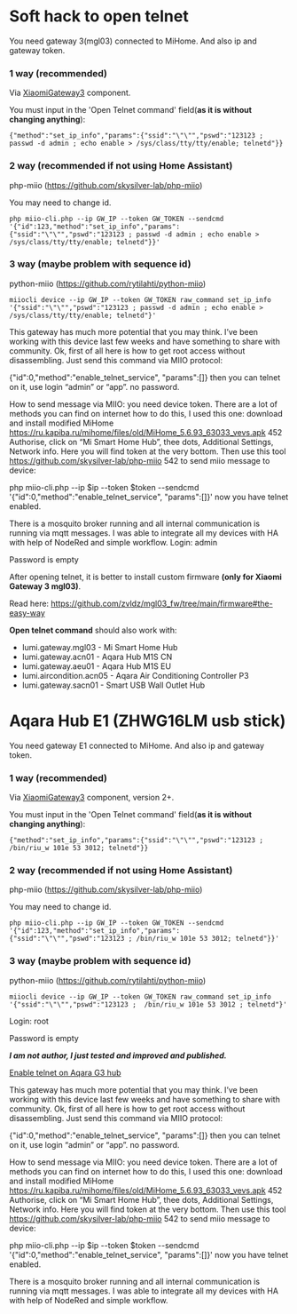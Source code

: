 # Soft hack to open telnet
You need gateway 3(mgl03) connected to MiHome. And also ip and gateway token.

### 1 way (recommended)
Via [XiaomiGateway3](https://github.com/AlexxIT/XiaomiGateway3) component.

You must input in the 'Open Telnet command' field(**as it is without changing anything**):
```
{"method":"set_ip_info","params":{"ssid":"\"\"","pswd":"123123 ; passwd -d admin ; echo enable > /sys/class/tty/tty/enable; telnetd"}}
```

### 2 way (recommended if not using Home Assistant)
php-miio (https://github.com/skysilver-lab/php-miio)

You may need to change id.
```shell
php miio-cli.php --ip GW_IP --token GW_TOKEN --sendcmd '{"id":123,"method":"set_ip_info","params":{"ssid":"\"\"","pswd":"123123 ; passwd -d admin ; echo enable > /sys/class/tty/tty/enable; telnetd"}}'
```

### 3 way (maybe problem with sequence id)
python-miio (https://github.com/rytilahti/python-miio)
```shell
miiocli device --ip GW_IP --token GW_TOKEN raw_command set_ip_info '{"ssid":"\"\"","pswd":"123123 ; passwd -d admin ; echo enable > /sys/class/tty/tty/enable; telnetd"}'
```

This gateway has much more potential that you may think. I’ve been working with this device last few weeks and have something to share with community. Ok, first of all here is how to get root access without disassembling. Just send this command via MIIO protocol:


{"id":0,"method":"enable_telnet_service", "params":[]}
then you can telnet on it, use login “admin” or “app”. no password.

How to send message via MIIO: you need device token. There are a lot of methods you can find on internet how to do this, I used this one: download and install modified MiHome
https://ru.kapiba.ru/mihome/files/old/MiHome_5.6.93_63033_vevs.apk 452
Authorise, click on “Mi Smart Home Hub”, thee dots, Additional Settings, Network info. Here you will find token at the very bottom.
Then use this tool https://github.com/skysilver-lab/php-miio 542 to send miio message to device:

php miio-cli.php  --ip $ip --token $token --sendcmd '{"id":0,"method":"enable_telnet_service", "params":[]}'
now you have telnet enabled.

There is a mosquito broker running and all internal communication is running via mqtt messages. I was able to integrate all my devices with HA with help of NodeRed and simple workflow.
Login: admin

Password is empty

After opening telnet, it is better to install custom firmware **(only for Xiaomi Gateway 3 mgl03)**.

Read here:
https://github.com/zvldz/mgl03_fw/tree/main/firmware#the-easy-way

**Open telnet command** should also work with:
* lumi.gateway.mgl03 - Mi Smart Home Hub
* lumi.gateway.acn01 - Aqara Hub M1S CN
* lumi.gateway.aeu01 - Aqara Hub M1S EU
* lumi.aircondition.acn05 - Aqara Air Conditioning Controller P3
* lumi.gateway.sacn01 - Smart USB Wall Outlet Hub

# Aqara Hub E1 (ZHWG16LM usb stick)
You need gateway E1 connected to MiHome. And also ip and gateway token.

### 1 way (recommended)
Via [XiaomiGateway3](https://github.com/AlexxIT/XiaomiGateway3) component, version 2+.

You must input in the 'Open Telnet command' field(**as it is without changing anything**):
```
{"method":"set_ip_info","params":{"ssid":"\"\"","pswd":"123123 ; /bin/riu_w 101e 53 3012; telnetd"}}
```

### 2 way (recommended if not using Home Assistant)
php-miio (https://github.com/skysilver-lab/php-miio)

You may need to change id.
```shell
php miio-cli.php --ip GW_IP --token GW_TOKEN --sendcmd '{"id":123,"method":"set_ip_info","params":{"ssid":"\"\"","pswd":"123123 ; /bin/riu_w 101e 53 3012; telnetd"}}'
```

### 3 way (maybe problem with sequence id)
python-miio (https://github.com/rytilahti/python-miio)
```shell
miiocli device --ip GW_IP --token GW_TOKEN raw_command set_ip_info '{"ssid":"\"\"","pswd":"123123 ;  /bin/riu_w 101e 53 3012 ; telnetd"}'
```

Login: root

Password is empty



***I am not author, I just tested and improved and published.***



[Enable telnet on Aqara G3 hub](https://github.com/Wh1terat/aQRootG3)


This gateway has much more potential that you may think. I’ve been working with this device last few weeks and have something to share with community. Ok, first of all here is how to get root access without disassembling. Just send this command via MIIO protocol:


{"id":0,"method":"enable_telnet_service", "params":[]}
then you can telnet on it, use login “admin” or “app”. no password.

How to send message via MIIO: you need device token. There are a lot of methods you can find on internet how to do this, I used this one: download and install modified MiHome
https://ru.kapiba.ru/mihome/files/old/MiHome_5.6.93_63033_vevs.apk 452
Authorise, click on “Mi Smart Home Hub”, thee dots, Additional Settings, Network info. Here you will find token at the very bottom.
Then use this tool https://github.com/skysilver-lab/php-miio 542 to send miio message to device:

php miio-cli.php  --ip $ip --token $token --sendcmd '{"id":0,"method":"enable_telnet_service", "params":[]}'
now you have telnet enabled.

There is a mosquito broker running and all internal communication is running via mqtt messages. I was able to integrate all my devices with HA with help of NodeRed and simple workflow.
